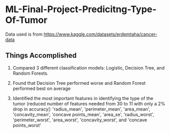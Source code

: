 # ML-Final-Project-Predicitng-Type-Of-Tumor
Data used is from https://www.kaggle.com/datasets/erdemtaha/cancer-data

## Things Accomplished

1. Compared 3 different classification models: Logistic, Decision Tree, and Random Forests. 

2. Found that Decision Tree performed worse and Random Forest performed best on average

3. Identified the most important features in identifying the type of the tumor (reduced number of features needed from 30 to 11 with only a 2% drop in accuracy]: 'radius_mean', 'perimeter_mean', 'area_mean', 'concavity_mean', 'concave points_mean', 'area_se', 'radius_worst', 'perimeter_worst', 'area_worst', 'concavity_worst', and 'concave points_worst'
